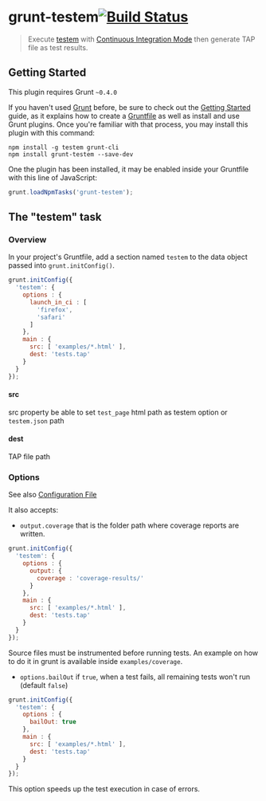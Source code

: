 # grunt-testem[![Build Status](https://api.travis-ci.org/sideroad/grunt-testem.png?branch=master)](https://travis-ci.org/sideroad/grunt-testem)

>Execute [testem](https://github.com/airportyh/testem) with [Continuous Integration Mode](https://github.com/airportyh/testem#continuous-integration-mode) then generate TAP file as test results.

## Getting Started
This plugin requires Grunt `~0.4.0`

If you haven't used [Grunt](http://gruntjs.com/) before, be sure to check out the [Getting Started](http://gruntjs.com/getting-started) guide, as it explains how to create a [Gruntfile](http://gruntjs.com/sample-gruntfile) as well as install and use Grunt plugins. Once you're familiar with that process, you may install this plugin with this command:

```shell
npm install -g testem grunt-cli
npm install grunt-testem --save-dev
```

One the plugin has been installed, it may be enabled inside your Gruntfile with this line of JavaScript:

```js
grunt.loadNpmTasks('grunt-testem');
```

## The "testem" task

### Overview
In your project's Gruntfile, add a section named `testem` to the data object passed into `grunt.initConfig()`.

```js
grunt.initConfig({
  'testem': {
    options : {
      launch_in_ci : [
        'firefox',
        'safari'
      ]
    },
    main : {
      src: [ 'examples/*.html' ],
      dest: 'tests.tap'
    }
  }
});
```

#### src
src property be able to set `test_page` html path as testem option or `testem.json` path

#### dest
TAP file path

### Options
See also [Configuration File](https://github.com/airportyh/testem#configuration-file)

It also accepts:

* `output.coverage` that is the folder path where coverage reports are written.

```js
grunt.initConfig({
  'testem': {
    options : {
      output: {
        coverage : 'coverage-results/'
      }
    },
    main : {
      src: [ 'examples/*.html' ],
      dest: 'tests.tap'
    }
  }
});
```

Source files must be instrumented before running tests. An example on how to do it in grunt is available inside `examples/coverage`.


* `options.bailOut` if `true`, when a test fails, all remaining tests won't run (default `false`)

```js
grunt.initConfig({
  'testem': {
    options : {
      bailOut: true
    },
    main : {
      src: [ 'examples/*.html' ],
      dest: 'tests.tap'
    }
  }
});
```

This option speeds up the test execution in case of errors.
